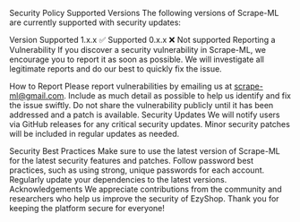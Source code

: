 Security Policy
Supported Versions
The following versions of Scrape-ML are currently supported with security updates:

Version	Supported
1.x.x	✅ Supported
0.x.x	❌ Not supported
Reporting a Vulnerability
If you discover a security vulnerability in Scrape-ML, we encourage you to report it as soon as possible. We will investigate all legitimate reports and do our best to quickly fix the issue.

How to Report
Please report vulnerabilities by emailing us at scrape-ml@gmail.com. Include as much detail as possible to help us identify and fix the issue swiftly.
Do not share the vulnerability publicly until it has been addressed and a patch is available.
Security Updates
We will notify users via GitHub releases for any critical security updates.
Minor security patches will be included in regular updates as needed.

Security Best Practices
Make sure to use the latest version of Scrape-ML for the latest security features and patches.
Follow password best practices, such as using strong, unique passwords for each account.
Regularly update your dependencies to the latest versions.
Acknowledgements
We appreciate contributions from the community and researchers who help us improve the security of EzyShop. Thank you for keeping the platform secure for everyone!


